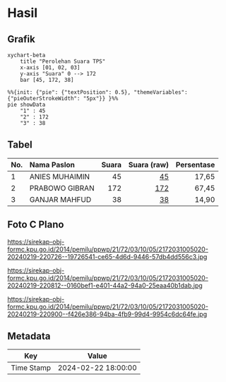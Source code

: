 # Hasil

## Grafik

```mermaid
xychart-beta
    title "Perolehan Suara TPS"
    x-axis [01, 02, 03]
    y-axis "Suara" 0 --> 172
    bar [45, 172, 38]
```

```mermaid
%%{init: {"pie": {"textPosition": 0.5}, "themeVariables": {"pieOuterStrokeWidth": "5px"}} }%%
pie showData
    "1" : 45
    "2" : 172
    "3" : 38
```

## Tabel

| No. | Nama Paslon    | Suara | Suara (raw) | Persentase |
|:--- |:-------------- | -----:| -----------:| ----------:|
| 1   | ANIES MUHAIMIN | 45    | [45][p-1]   | 17,65      |
| 2   | PRABOWO GIBRAN | 172   | [172][p-2]  | 67,45      |
| 3   | GANJAR MAHFUD  | 38    | [38][p-3]   | 14,90      |


[p-1]: https://github.com/gigit-pemilu/pemilu-2024-21-kepulauan-riau/blob/main/pilpres/hitung-suara/sub/21-kepulauan-riau/sub/72-kota-tanjung-pinang/sub/03-tanjung-pinang-kota/sub/1005-kampung-bugis/sub/020-tps/sub/paslon-1.txt
[p-2]: https://github.com/gigit-pemilu/pemilu-2024-21-kepulauan-riau/blob/main/pilpres/hitung-suara/sub/21-kepulauan-riau/sub/72-kota-tanjung-pinang/sub/03-tanjung-pinang-kota/sub/1005-kampung-bugis/sub/020-tps/sub/paslon-2.txt
[p-3]: https://github.com/gigit-pemilu/pemilu-2024-21-kepulauan-riau/blob/main/pilpres/hitung-suara/sub/21-kepulauan-riau/sub/72-kota-tanjung-pinang/sub/03-tanjung-pinang-kota/sub/1005-kampung-bugis/sub/020-tps/sub/paslon-3.txt

## Foto C Plano

https://sirekap-obj-formc.kpu.go.id/2014/pemilu/ppwp/21/72/03/10/05/2172031005020-20240219-220726--19726541-ce65-4d6d-9446-57db4dd556c3.jpg

https://sirekap-obj-formc.kpu.go.id/2014/pemilu/ppwp/21/72/03/10/05/2172031005020-20240219-220812--0160bef1-e401-44a2-94a0-25eaa40b1dab.jpg

https://sirekap-obj-formc.kpu.go.id/2014/pemilu/ppwp/21/72/03/10/05/2172031005020-20240219-220900--f426e386-94ba-4fb9-99d4-9954c6dc64fe.jpg


## Metadata

| Key        | Value               |
| ---------- | ------------------- |
| Time Stamp | 2024-02-22 18:00:00 |



